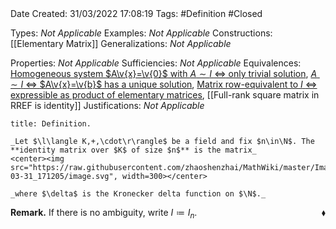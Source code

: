<br />
<br />

Date Created: 31/03/2022 17:08:19
Tags: #Definition #Closed 

Types: _Not Applicable_
Examples: _Not Applicable_
Constructions: [[Elementary Matrix]]
Generalizations: _Not Applicable_

Properties: _Not Applicable_
Sufficiencies: _Not Applicable_
Equivalences: [Homogeneous system $A\v{x}=\v{0}$ with $A\sim I$ $\Leftrightarrow$ only trivial solution](Homogeneous%20linear%20system%20with%20coefficient%20matrix%20row-equivalent%20to%20identity%20matrix%20iff%20has%20only%20trivial%20solution.md), [$A\sim I$ $\Leftrightarrow$ $A\v{x}=\v{b}$ has a unique solution](Coefficient%20matrix%20row-equivalent%20identity%20iff%20linear%20system%20has%20unique%20solution.md), [Matrix row-equivalent to $I$ $\Leftrightarrow$ expressible as product of elementary matrices](Matrix%20row-equivalent%20to%20identity%20iff%20expressible%20as%20product%20of%20elementary%20matrices.md), [[Full-rank square matrix in RREF is identity]]
Justifications: _Not Applicable_

``` ad-Definition
title: Definition.

_Let $\l\langle K,+,\cdot\r\rangle$ be a field and fix $n\in\N$. The **identity matrix over $K$ of size $n$** is the matrix_
<center><img src="https://raw.githubusercontent.com/zhaoshenzhai/MathWiki/master/Images/2022-03-31_171205/image.svg", width=300></center>

_where $\delta$ is the Kronecker delta function on $\N$._

```

**Remark.** If there is no ambiguity, write $I\coloneqq I_n$.<span style="float:right;">$\blacklozenge$</span>
